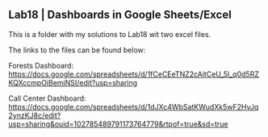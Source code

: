 ## Lab18 | Dashboards in Google Sheets/Excel

This is a folder with my solutions to Lab18 wit two excel files. 

The links to the files can be found below: 

Forests Dashboard: 
https://docs.google.com/spreadsheets/d/1fCeCEeTNZ2cAjtCeU_5l_q0d5RZKQXccmpOiBemjNSI/edit?usp=sharing


Call Center Dashboard: 
https://docs.google.com/spreadsheets/d/1dJXc4WbSatKWudXk5wF2HvJq2ynzKJ8c/edit?usp=sharing&ouid=102785489791173764779&rtpof=true&sd=true

